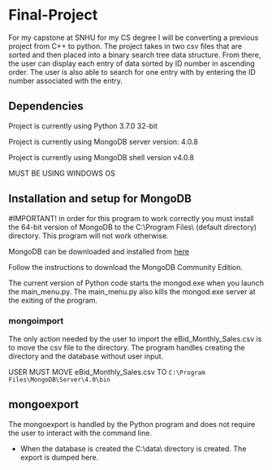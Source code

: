 # Final-Project
For my capstone at SNHU for my CS degree I will be converting a previous project from C++ to python.
The project takes in two csv files that are sorted and then placed into a binary search tree data structure.
From there, the user can display each entry of data sorted by ID number in ascending order. 
The user is also able to search for one entry with by entering the ID number associated with the entry.

## Dependencies
Project is currently using Python 3.7.0 32-bit

Project is currently using MongoDB server version: 4.0.8

Project is currently using MongoDB shell version v4.0.8

MUST BE USING WINDOWS OS

## Installation and setup for MongoDB
#IMPORTANT!
in order for this program to work correctly you must install the 64-bit version of MongoDB to the C:\Program Files\ (default directory) directory. This program will not work otherwise.

MongoDB can be downloaded and installed from [here](https://docs.mongodb.com/manual/tutorial/install-mongodb-on-windows/#install-mdb-edition)

Follow the instructions to download the MongoDB Community Edition.

The current version of Python code starts the mongod.exe when you launch the main_menu.py. The main_menu.py also kills the mongod.exe server at the exiting of the program.

### mongoimport
The only action needed by the user to import the eBid_Monthly_Sales.csv is to move the csv file to the directory. The program handles creating the directory and the database without user input.

USER MUST MOVE eBid_Monthly_Sales.csv TO ```C:\Program Files\MongoDB\Server\4.0\bin```

## mongoexport
The mongoexport is handled by the Python program and does not require the user to interact with the command line.
* When the database is created the C:\data\ directory is created. The export is dumped here.

